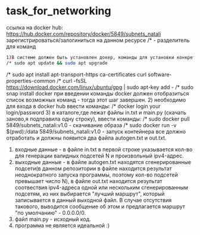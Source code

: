 # task_for_networking
ссылка на docker hub: https://hub.docker.com/repository/docker/5849/subnets_natali
зарегистрироваться/залогиниться на данном ресурсе
/* - разделитель для команд 
```bash 
1)В системе должен быть установлен докер, команды для установки конкретно в ubuntu (и почти во всех остальных дистрибутивах Linux): 
/* sudo apt update && sudo apt upgrade 
```
/* sudo apt install apt-transport-https ca-certificates curl software-properties-common 
/* curl -fsSL https://download.docker.com/linux/ubuntu/gpg | sudo apt-key add - 
/* sudo snap install docker 
при введении команды docker должен отобразиться список возможных команд - тогда этот шаг завершен.
2) необходимо для входа в docker hub ввести команды:
/* docker login 
your login/password
3) в каталоге,где лежат файлы in.txt и main.py (скачать заново,я подправила одну строку), ввести команды:
/* sudo docker pull 5849/subnets_natali:v1.0 - скачивание образа 
/* sudo docker run -v $(pwd):/data 5849/subnets_natali:v1.0  - запуск контейнера
все должно отработать и должны появится два файла autogen.txt и out.txt.


1. входные данные - в файле in.txt в первой строке указывается кол-во для генерации валидных подсетей N и произвольный ipv4-адрес.
2. выходные данные - в файле autogen.txt находятся сгенерированные подсети(в данном репозитории в файле находится результат неоднократного запуска программы,
поэтому кол-во подсетей превышает число N), в файле out.txt находится результат соотвествия ipv4-адреса одной или нескольким сгенерированным подсетям, из них выбирается "лучший маршрут", который записывается в данный выходной файл.
В случае отсутствия такового, выводится сообщение об этом и предлагается маршрут "по умолчанию" - 0.0.0.0/0.
3. файл main.py - исходный код.
4. программа не является идеальной :)
